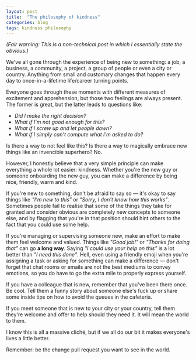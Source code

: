 ```yaml
---
layout: post
title:  "The philosophy of kindness"
categories: blog
tags: kindness philosophy
---
```

*(Fair warning: This is a non-technical post in which I essentially state the obvious.)*

We've all gone through the experience of being new to something: a job, a business, a community, a project, a group of people or even a city or country. Anything from small and customary changes that happen every day to once-in-a-lifetime life/career turning points.

Everyone goes through these moments with different measures of excitement and apprehension, but those two feelings are always present.<!--more--> The former is great, but the latter leads to questions like:

- *Did I make the right decision?*
- *What if I'm not good enough for this?*
- *What if I screw up and let people down?*
- *What if I simply can't compute what I'm asked to do?*

Is there a way to not feel like this? Is there a way to magically embrace new things like an invencible superhero? No.

However, I honestly believe that a very simple principle can make everything a whole lot easier: kindness. Whether you're the new guy or someone onboarding the new guy, you can make a difference by being nice, friendly, warm and kind.

If you're new to something, don't be afraid to say so — it's okay to say things like *"I'm new to this"* or *"Sorry, I don't know how this works"*. Sometimes people fail to realise that some of the things they take for granted and consider obvious are completely new concepts to someone else, and by flagging that you're in that position should hint others to the fact that you could use some help.

If you're managing or supervising someone new, make an effort to make them feel welcome and valued. Things like *"Good job!"* or *"Thanks for doing that"* can go **a long way**. Saying *"I could use your help on this"* is a lot better than *"I need this done"*. Hell, even using a friendly emoji when you're assigning a task or asking for something can make a difference — don't forget that chat rooms or emails are not the best mediums to convey emotions, so you do have to go the extra mile to properly express yourself.

If you have a colleague that is new, remember that you've been there once. Be cool. Tell them a funny story about someone else's fuck up or share some inside tips on how to avoid the queues in the cafeteria.

If you meet someone that is new to your city or your country, tell them they're welcome and offer to help should they need it. It will mean the world to them.

I know this is all a massive cliché, but if we all do our bit it makes everyone's lives a little better.

Remember: be the <strike>change</strike> pull request you want to see in the world.<!--tomb-->